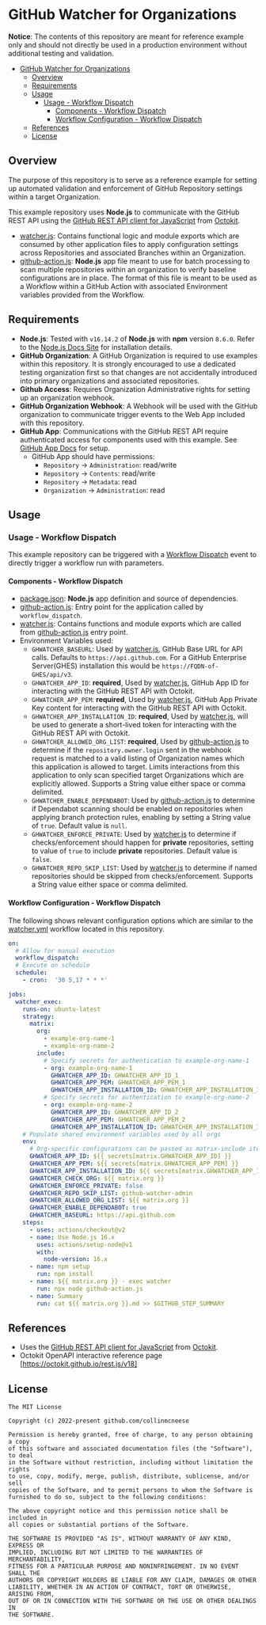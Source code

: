 # GitHub Watcher for Organizations

**Notice**: The contents of this repository are meant for reference example only and should not directly be used in a production environment without additional testing and validation.

- [GitHub Watcher for Organizations](#github-watcher-for-organizations)
  - [Overview](#overview)
  - [Requirements](#requirements)
  - [Usage](#usage)
    - [Usage - Workflow Dispatch](#usage---workflow-dispatch)
      - [Components - Workflow Dispatch](#components---workflow-dispatch)
      - [Workflow Configuration - Workflow Dispatch](#workflow-configuration---workflow-dispatch)
  - [References](#references)
  - [License](#license)

## Overview

The purpose of this repository is to serve as a reference example for setting up automated validation and enforcement of GitHub Repository settings within a target Organization.

This example repository uses **Node.js** to communicate with the GitHub REST API using the [GitHub REST API client for JavaScript](https://github.com/octokit/rest.js) from [Octokit](https://github.com/octokit).

- [watcher.js](./watcher.js): Contains functional logic and module exports which are consumed by other application files to apply configuration settings across Repositories and associated Branches within an Organization.
- [github-action.js](./github-action.js): **Node.js** app file meant to use for batch processing to scan multiple repositories within an organization to verify baseline configurations are in place.  The format of this file is meant to be used as a Workflow within a GitHub Action with associated Environment variables provided from the Workflow.

## Requirements

- **Node.js**: Tested with `v16.14.2` of **Node.js** with **npm** version `8.6.0`.  Refer to the [Node.js Docs Site](https://nodejs.org/en/) for installation details.
- **GitHub Organization**:  A GitHub Organization is required to use examples within this repository.  It is strongly encouraged to use a dedicated testing organization first so that changes are not accidentally introduced into primary organizations and associated repositories.
- **Github Access**: Requires Organization Administrative rights for setting up an organization webhook.
- **GitHub Organization Webhook**:  A Webhook will be used with the GitHub organization to communicate trigger events to the Web App included with this repository.
- **GitHub App**: Communications with the GitHub REST API require authenticated access for components used with this example.  See [GitHub App Docs](https://docs.github.com/en/developers/apps/managing-github-apps) for setup.
  - GitHub App should have permissions:
    - `Repository` -> `Administration`: read/write
    - `Repository` -> `Contents`: read/write
    - `Repository` -> `Metadata`: read
    - `Organization` -> `Administration`: read

## Usage

### Usage - Workflow Dispatch

This example repository can be triggered with a [Workflow Dispatch](https://docs.github.com/en/actions/using-workflows/events-that-trigger-workflows#workflow_dispatch) event to directly trigger a workflow run with parameters.

#### Components - Workflow Dispatch

- [package.json](./package.json): **Node.js** app definition and source of dependencies.
- [github-action.js](./github-action.js): Entry point for the application called by `workflow_dispatch`.
- [watcher.js](./watcher.js): Contains functions and module exports which are called from [github-action.js](./github-action.js) entry point.
- Environment Variables used:
  - `GHWATCHER_BASEURL`: Used by [watcher.js](./watcher.js), GitHub Base URL for API calls.  Defaults to `https://api.github.com`.  For a GitHub Enterprise Server(GHES) installation this would be `https://FQDN-of-GHES/api/v3`.
  - `GHWATCHER_APP_ID`: **required**, Used by [watcher.js](./watcher.js), GitHub App ID for interacting with the GitHub REST API with Octokit.
  - `GHWATCHER_APP_PEM`: **required**, Used by [watcher.js](./watcher.js), GitHub App Private Key content for interacting with the GitHub REST API with Octokit.
  - `GHWATCHER_APP_INSTALLATION_ID`: **required**, Used by [watcher.js](./watcher.js), will be used to generate a short-lived token for interacting with the GitHub REST API with Octokit.
  - `GHWATCHER_ALLOWED_ORG_LIST`: **required**, Used by [github-action.js](github-action.js) to determine if the `repository.owner.login` sent in the webhook request is matched to a valid listing of Organization names which this application is allowed to target.  Limits interactions from this application to only scan specified target Organizations which are explicitly allowed. Supports a String value either space or comma delimited.
  - `GHWATCHER_ENABLE_DEPENDABOT`: Used by [github-action.js](github-action.js) to determine if Dependabot scanning should be enabled on repositories when applying branch protection rules, enabling by setting a String value of `true`. Default value is `null`.
  - `GHWATCHER_ENFORCE_PRIVATE`: Used by [watcher.js](./watcher.js) to determine if checks/enforcement should happen for **private** repositories, setting to value of `true` to include **private** repositories.  Default value is `false`.
  - `GHWATCHER_REPO_SKIP_LIST`: Used by [watcher.js](./watcher.js) to determine if named repositories should be skipped from checks/enforcement.  Supports a String value either space or comma delimited.

#### Workflow Configuration - Workflow Dispatch

The following shows relevant configuration options which are similar to the [watcher.yml](.github/workflows/watcher.yml) workflow located in this repository.

```yaml
on:
  # Allow for manual execution
  workflow_dispatch:
  # Execute on schedule
  schedule:
    - cron:  '30 5,17 * * *'

jobs:
  watcher_exec:
    runs-on: ubuntu-latest
    strategy:
      matrix:
        org:
          - example-org-name-1
          - example-org-name-2
        include:
          # Specify secrets for authentication to example-org-name-1
          - org: example-org-name-1
            GHWATCHER_APP_ID: GHWATCHER_APP_ID_1
            GHWATCHER_APP_PEM: GHWATCHER_APP_PEM_1
            GHWATCHER_APP_INSTALLATION_ID: GHWATCHER_APP_INSTALLATION_ID_1
          # Specify secrets for authentication to example-org-name-2
          - org: example-org-name-2
            GHWATCHER_APP_ID: GHWATCHER_APP_ID_2
            GHWATCHER_APP_PEM: GHWATCHER_APP_PEM_2
            GHWATCHER_APP_INSTALLATION_ID: GHWATCHER_APP_INSTALLATION_ID_2
    # Populate shared environment variables used by all orgs
    env:
      # Org-specific configurations can be passed as matrix-include items
      GHWATCHER_APP_ID: ${{ secrets[matrix.GHWATCHER_APP_ID] }}
      GHWATCHER_APP_PEM: ${{ secrets[matrix.GHWATCHER_APP_PEM] }}
      GHWATCHER_APP_INSTALLATION_ID: ${{ secrets[matrix.GHWATCHER_APP_INSTALLATION_ID] }}
      GHWATCHER_CHECK_ORG: ${{ matrix.org }}
      GHWATCHER_ENFORCE_PRIVATE: false
      GHWATCHER_REPO_SKIP_LIST: github-watcher-admin
      GHWATCHER_ALLOWED_ORG_LIST: ${{ matrix.org }}
      GHWATCHER_ENABLE_DEPENDABOT: true
      GHWATCHER_BASEURL: https://api.github.com
    steps:
      - uses: actions/checkout@v2
      - name: Use Node.js 16.x
        uses: actions/setup-node@v1
        with:
          node-version: 16.x
      - name: npm setup
        run: npm install
      - name: ${{ matrix.org }} - exec watcher
        run: npx node github-action.js
      - name: Summary
        run: cat ${{ matrix.org }}.md >> $GITHUB_STEP_SUMMARY

```

## References

- Uses the [GitHub REST API client for JavaScript](https://github.com/octokit/rest.js) from [Octokit](https://github.com/octokit).
- Octokit OpenAPI interactive reference page [https://octokit.github.io/rest.js/v18]

## License

```plain
The MIT License

Copyright (c) 2022-present github.com/collinmcneese

Permission is hereby granted, free of charge, to any person obtaining a copy
of this software and associated documentation files (the "Software"), to deal
in the Software without restriction, including without limitation the rights
to use, copy, modify, merge, publish, distribute, sublicense, and/or sell
copies of the Software, and to permit persons to whom the Software is
furnished to do so, subject to the following conditions:

The above copyright notice and this permission notice shall be included in
all copies or substantial portions of the Software.

THE SOFTWARE IS PROVIDED "AS IS", WITHOUT WARRANTY OF ANY KIND, EXPRESS OR
IMPLIED, INCLUDING BUT NOT LIMITED TO THE WARRANTIES OF MERCHANTABILITY,
FITNESS FOR A PARTICULAR PURPOSE AND NONINFRINGEMENT. IN NO EVENT SHALL THE
AUTHORS OR COPYRIGHT HOLDERS BE LIABLE FOR ANY CLAIM, DAMAGES OR OTHER
LIABILITY, WHETHER IN AN ACTION OF CONTRACT, TORT OR OTHERWISE, ARISING FROM,
OUT OF OR IN CONNECTION WITH THE SOFTWARE OR THE USE OR OTHER DEALINGS IN
THE SOFTWARE.
```
